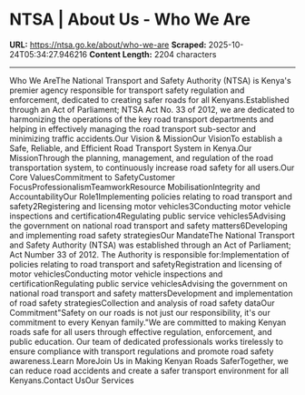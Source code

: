 # NTSA | About Us - Who We Are

**URL:** https://ntsa.go.ke/about/who-we-are
**Scraped:** 2025-10-24T05:34:27.946216
**Content Length:** 2204 characters

---

Who We AreThe National Transport and Safety Authority (NTSA) is Kenya's premier agency responsible for transport safety regulation and enforcement, dedicated to creating safer roads for all Kenyans.Established through an Act of Parliament; NTSA Act No. 33 of 2012, we are dedicated to harmonizing the operations of the key road transport departments and helping in effectively managing the road transport sub-sector and minimizing traffic accidents.Our Vision & MissionOur VisionTo establish a Safe, Reliable, and Efficient Road Transport System in Kenya.Our MissionThrough the planning, management, and regulation of the road transportation system, to continuously increase road safety for all users.Our Core ValuesCommitment to SafetyCustomer FocusProfessionalismTeamworkResource MobilisationIntegrity and AccountabilityOur Role1Implementing policies relating to road transport and safety2Registering and licensing motor vehicles3Conducting motor vehicle inspections and certification4Regulating public service vehicles5Advising the government on national road transport and safety matters6Developing and implementing road safety strategiesOur MandateThe National Transport and Safety Authority (NTSA) was established through an Act of Parliament; Act Number 33 of 2012. The Authority is responsible for:Implementation of policies relating to road transport and safetyRegistration and licensing of motor vehiclesConducting motor vehicle inspections and certificationRegulating public service vehiclesAdvising the government on national road transport and safety mattersDevelopment and implementation of road safety strategiesCollection and analysis of road safety dataOur Commitment"Safety on our roads is not just our responsibility, it's our commitment to every Kenyan family."We are committed to making Kenyan roads safe for all users through effective regulation, enforcement, and public education. Our team of dedicated professionals works tirelessly to ensure compliance with transport regulations and promote road safety awareness.Learn MoreJoin Us in Making Kenyan Roads SaferTogether, we can reduce road accidents and create a safer transport environment for all Kenyans.Contact UsOur Services
